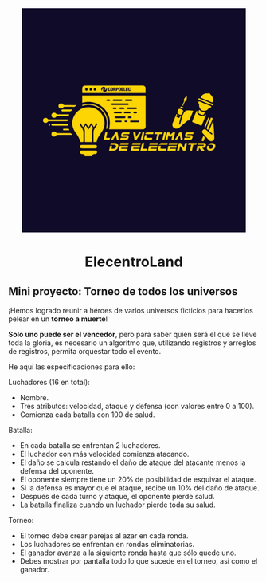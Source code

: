 <div align="center">
  <img src="./images/logo.jpg" width = 450>
  <h1>ElecentroLand</h1>
</div>

## Mini proyecto: Torneo de todos los universos

¡Hemos logrado reunir a héroes de varios universos ficticios para hacerlos pelear en un **torneo a muerte**!

**Solo uno puede ser el vencedor**, pero para saber quién será el que se lleve toda la gloria, es necesario un algoritmo que, utilizando registros y arreglos de registros, permita orquestar todo el evento.

He aquí las especificaciones para ello:

Luchadores (16 en total):
  - Nombre.
  - Tres atributos: velocidad, ataque y defensa (con valores entre 0 a 100).
  - Comienza cada batalla con 100 de salud.

Batalla:
  - En cada batalla se enfrentan 2 luchadores.
  - El luchador con más velocidad comienza atacando.
  - El daño se calcula restando el daño de ataque del atacante menos la defensa del oponente.
  - El oponente siempre tiene un 20% de posibilidad de esquivar el ataque.
  - Si la defensa es mayor que el ataque, recibe un 10% del daño de ataque.
  - Después de cada turno y ataque, el oponente pierde salud.
  - La batalla finaliza cuando un luchador pierde toda su salud.

Torneo:
  - El torneo debe crear parejas al azar en cada ronda.
  - Los luchadores se enfrentan en rondas eliminatorias.
  - El ganador avanza a la siguiente ronda hasta que sólo quede uno.
  - Debes mostrar por pantalla todo lo que sucede en el torneo, así como el ganador.
